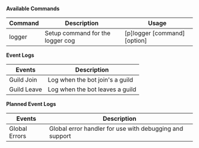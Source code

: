 **Available Commands**

| Command | Description | Usage |
| --- | --- | --- |
| logger | Setup command for the logger cog | [p]logger [command] [option] |


**Event Logs**

| Events | Description |
| --- | --- |
| Guild Join | Log when the bot join's a guild |
| Guild Leave | Log when the bot leaves a guild |


**Planned Event Logs**

| Events | Description |
| --- | --- |
| Global Errors | Global error handler for use with debugging and support |
